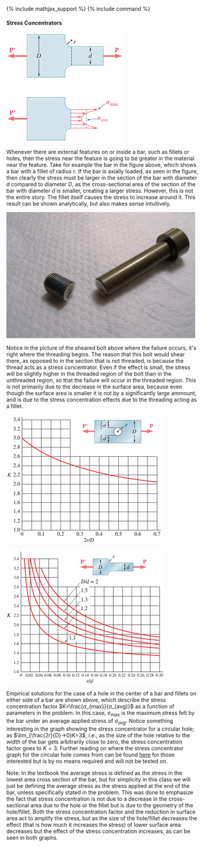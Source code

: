 {% include mathjax_support %}
{% include command %}

#### Stress Concentrators

![](./SC1.png)

Whenever there are external features on or inside a bar, such as fillets or holes, then the stress near the feature is going to be greater in the material near the feature. Take for example the bar in the figure above, which shows a bar with a fillet of radius $r$. If the bar is axially loaded, as seen in the figure, then clearly the stress must be larger in the section of the bar with diameter $d$ compared to diameter $D$, as the cross-sectional area of the section of the bar with diameter $d$ is smaller, creating a larger stress. However, this is not the entire story. The fillet itself causes the stress to increase around it. This result can be shown analytically, but also makes sense intuitively. 

![](./SC2.png)

Notice in the picture of the sheared bolt above where the failure occurs, it's right where the threading begins. The reason that this bolt would shear there, as opposed to in the section that is not threaded, is because the thread acts as a stress concentrator. Even if the effect is small, the stress will be slightly higher in the threaded region of the bolt than in the unthreaded region, so that the failure will occur in the threaded region. This is not primarily due to the decrease in the surface area, because even though the surface area is smaller it is not by a significantly large ammount, and is due to the stress concentration effects due to the threading acting as a fillet.  

![](./SC3.png)

![](./SC4.png)

Empirical solutions for the case of a hole in the center of a bar and fillets on either side of a bar are shown above, which describe the stress concentration factor $K=\frac{σ_{max}}{σ_{avg}}$ as a function of parameters in the problem. In this case, $σ_{max}$ is the maximum stress felt by the bar under an average applied stress of $σ_{avg}$. Notice something interesting in the graph showing the stress concentrator for a circular hole; as $\lim_{\frac{2r}{D}→0}⁡K=3$, i.e., as the size of the hole relative to the width of the bar gets arbitrarily close to zero, the stress concentration factor goes to $K=3$. Further reading on where the stress concentrator graph for the circular hole comes from can be found [here](https://www.fracturemechanics.org/hole.html) for those interested but is by no means required and will not be tested on.

Note: In the textbook the average stress is defined as the stress in the lowest area cross section of the bar, but for simplicity in this class we will just be defining the average stress as the stress applied at the end of the bar, unless specifically stated in the problem. This was done to emphasize the fact that stress concentration is not due to a decrease in the cross-sectional area due to the hole or the fillet but is due to the geometry of the hole/fillet. Both the stress concentration factor and the reduction in surface area act to amplify the stress, but as the size of the hole/fillet decreases the effect (that is how much it increases the stress) of lower surface area decreases but the effect of the stress concentration increases, as can be seen in both graphs.
